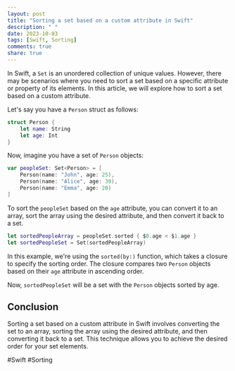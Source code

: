 ```yaml
---
layout: post
title: "Sorting a set based on a custom attribute in Swift"
description: " "
date: 2023-10-03
tags: [Swift, Sorting]
comments: true
share: true
---
```


In Swift, a `Set` is an unordered collection of unique values. However, there may be scenarios where you need to sort a set based on a specific attribute or property of its elements. In this article, we will explore how to sort a set based on a custom attribute.

Let's say you have a `Person` struct as follows:

```swift
struct Person {
    let name: String
    let age: Int
}
```

Now, imagine you have a set of `Person` objects:

```swift
var peopleSet: Set<Person> = [
    Person(name: "John", age: 25),
    Person(name: "Alice", age: 30),
    Person(name: "Emma", age: 20)
]
```

To sort the `peopleSet` based on the `age` attribute, you can convert it to an array, sort the array using the desired attribute, and then convert it back to a set.

```swift
let sortedPeopleArray = peopleSet.sorted { $0.age < $1.age }
let sortedPeopleSet = Set(sortedPeopleArray)
```

In this example, we're using the `sorted(by:)` function, which takes a closure to specify the sorting order. The closure compares two `Person` objects based on their `age` attribute in ascending order.

Now, `sortedPeopleSet` will be a set with the `Person` objects sorted by age.

## Conclusion

Sorting a set based on a custom attribute in Swift involves converting the set to an array, sorting the array using the desired attribute, and then converting it back to a set. This technique allows you to achieve the desired order for your set elements.

#Swift #Sorting